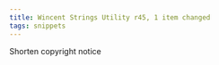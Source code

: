```yaml
---
title: Wincent Strings Utility r45, 1 item changed
tags: snippets
---
```


Shorten copyright notice

